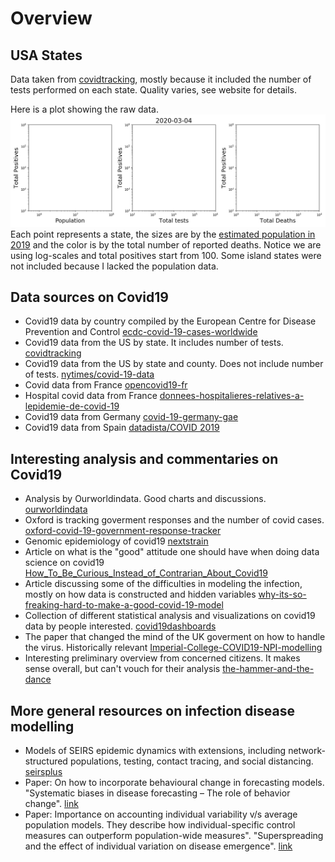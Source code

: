 # Overview

## USA States

Data taken from [covidtracking](https://covidtracking.com/), mostly
because it included the number of tests performed on each state. Quality
varies, see website for details. 

Here is a plot showing the raw data. 
![Animation of US data by state from covidtracking. Last update: 2020-04-07](figures/covidtracking_states_eda1_zoom.gif)
Each point represents a state, the sizes are by the [estimated
population in
2019](https://www2.census.gov/programs-surveys/popest/datasets/2010-2019/state/detail/)
and the color is by the total number of reported deaths. Notice we are
using log-scales and total positives start from 100. Some island states
were not included because I lacked the population data.

## Data sources on Covid19
* Covid19 data by country compiled by the European Centre for Disease Prevention and Control [ecdc-covid-19-cases-worldwide](https://www.ecdc.europa.eu/en/geographical-distribution-2019-ncov-cases)
* Covid19 data from the US by state. It includes number of tests. [covidtracking](https://covidtracking.com/)
* Covid19 data from the US by state and county. Does not include number of tests. [nytimes/covid-19-data](https://github.com/nytimes/covid-19-data)
* Covid data from France [opencovid19-fr](https://github.com/opencovid19-fr/data)
* Hospital covid data from France [donnees-hospitalieres-relatives-a-lepidemie-de-covid-19](https://www.data.gouv.fr/fr/datasets/donnees-hospitalieres-relatives-a-lepidemie-de-covid-19/)
* Covid19 data from Germany [covid-19-germany-gae](https://github.com/jgehrcke/covid-19-germany-gae)
* Covid19 data from Spain [datadista/COVID 2019](https://github.com/datadista/datasets/tree/master/COVID%2019)

## Interesting analysis and commentaries on Covid19
* Analysis by Ourworldindata. Good charts and discussions. [ourworldindata](https://ourworldindata.org/coronavirus)
* Oxford is tracking goverment responses and the number of covid cases. [oxford-covid-19-government-response-tracker](https://www.bsg.ox.ac.uk/research/research-projects/oxford-covid-19-government-response-tracker)
* Genomic epidemiology of covid19 [nextstrain](https://nextstrain.org/ncov)
* Article on what is the "good" attitude one should have when doing data science on covid19 [How_To_Be_Curious_Instead_of_Contrarian_About_Covid19](https://rexdouglass.github.io/TIGR/Douglass_2020_How_To_Be_Curious_Instead_of_Contrarian_About_Covid19.nb.html)
* Article discussing some of the difficulties in modeling the infection, mostly on how data is constructed and hidden variables [why-its-so-freaking-hard-to-make-a-good-covid-19-model](https://fivethirtyeight.com/features/why-its-so-freaking-hard-to-make-a-good-covid-19-model/)  
* Collection of different statistical analysis and visualizations on
  covid19 data by people interested. [covid19dashboards](https://covid19dashboards.com/)
* The paper that changed the mind of the UK goverment on how to handle the virus. Historically relevant
  [Imperial-College-COVID19-NPI-modelling](https://www.imperial.ac.uk/media/imperial-college/medicine/sph/ide/gida-fellowships/Imperial-College-COVID19-NPI-modelling-16-03-2020.pdf)
* Interesting preliminary overview from concerned citizens. It makes
  sense overall, but can't vouch for their analysis [the-hammer-and-the-dance](https://medium.com/@tomaspueyo/coronavirus-the-hammer-and-the-dance-be9337092b56)

## More general resources on infection disease modelling
* Models of SEIRS epidemic dynamics with extensions, including
  network-structured populations, testing, contact tracing, and social
  distancing. [seirsplus](https://github.com/ryansmcgee/seirsplus)
* Paper: On how to incorporate behavioural change in forecasting
  models. "Systematic biases in disease forecasting – The role of
  behavior
  change". [link](https://www.sciencedirect.com/science/article/pii/S1755436518301063?via%3Dihub)
* Paper: Importance on accounting individual variability v/s average population
  models. They describe how individual-specific control measures can
  outperform population-wide measures". "Superspreading and the effect
  of individual variation on disease
  emergence". [link](https://www.nature.com/articles/nature04153)
